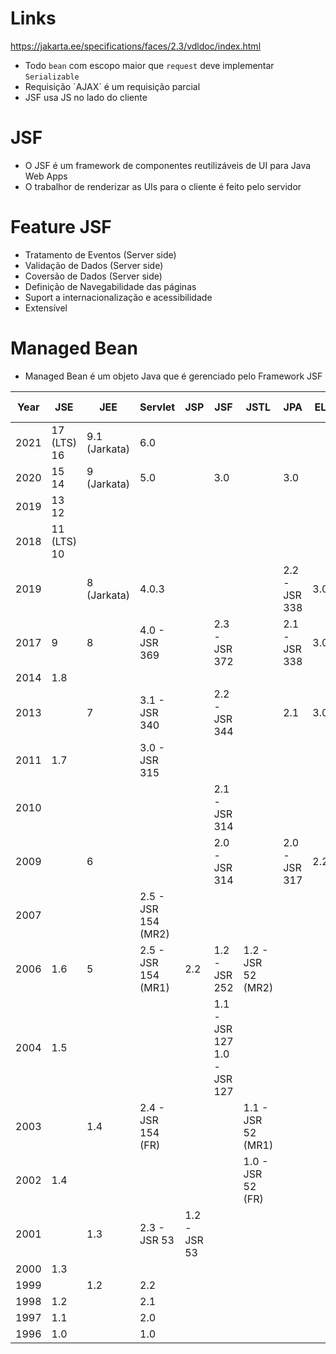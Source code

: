 # Links
https://jakarta.ee/specifications/faces/2.3/vdldoc/index.html

- Todo `bean` com escopo maior que `request` deve implementar `Serializable`
- Requisição ´AJAX´ é um requisição parcial
- JSF usa JS no lado do cliente

# JSF
- O JSF é um framework de componentes reutilizáveis de UI para Java Web Apps
- O trabalhor de renderizar as UIs para o cliente é feito pelo servidor

# Feature JSF
-  Tratamento de Eventos (Server side)
-  Validação de Dados (Server side)
-  Coversão de Dados (Server side)
-  Definição de Navegabilidade das páginas
-  Suport a internacionalização e acessibilidade
-  Extensível

# Managed Bean
- Managed Bean é um objeto Java que é gerenciado pelo Framework JSF

| Year | JSE            | JEE           | Servlet             | JSP          | JSF                            | JSTL               | JPA           | EL  | Bean Validation |
|------|----------------|---------------|---------------------|--------------|--------------------------------|--------------------|---------------|-----|-----------------|
| 2021 | 17 (LTS)<br>16 | 9.1 (Jarkata) | 6.0                 |              |                                |                    |               |     |                 |
| 2020 | 15<br>14       | 9 (Jarkata)   | 5.0                 |              | 3.0                            |                    | 3.0           |     |                 |
| 2019 | 13<br>12       |               |                     |              |                                |                    |               |     |                 |
| 2018 | 11 (LTS)<br>10 |               |                     |              |                                |                    |               |     |                 |
| 2019 |                | 8 (Jarkata)   | 4.0.3               |              |                                |                    | 2.2 - JSR 338 | 3.0 | 2.0             |
| 2017 | 9              | 8             | 4.0 - JSR 369       |              | 2.3 - JSR 372                  |                    | 2.1 - JSR 338 | 3.0 | 2.0             |
| 2014 | 1.8            |               |                     |              |                                |                    |               |     |                 |
| 2013 |                | 7             | 3.1 - JSR 340       |              | 2.2 - JSR 344                  |                    | 2.1           | 3.0 | 1.1             |
| 2011 | 1.7            |               | 3.0 - JSR 315       |              |                                |                    |               |     |                 |
| 2010 |                |               |                     |              | 2.1 - JSR 314                  |                    |               |     |                 |
| 2009 |                | 6             |                     |              | 2.0 - JSR 314                  |                    | 2.0 - JSR 317 | 2.2 | 1.0             |
| 2007 |                |               | 2.5 - JSR 154 (MR2) |              |                                |                    |               |     |                 |
| 2006 | 1.6            | 5             | 2.5 - JSR 154 (MR1) | 2.2          | 1.2 - JSR 252                  | 1.2 - JSR 52 (MR2) |               |     |                 |
| 2004 | 1.5            |               |                     |              | 1.1 - JSR 127<br>1.0 - JSR 127 |                    |               |     |                 |
| 2003 |                | 1.4           | 2.4 - JSR 154 (FR)  |              |                                | 1.1 - JSR 52 (MR1) |               |     |                 |
| 2002 | 1.4            |               |                     |              |                                | 1.0 - JSR 52 (FR)  |               |     |                 |
| 2001 |                | 1.3           | 2.3 - JSR 53        | 1.2 - JSR 53 |                                |                    |               |     |                 |
| 2000 | 1.3            |               |                     |              |                                |                    |               |     |                 |
| 1999 |                | 1.2           | 2.2                 |              |                                |                    |               |     |                 |
| 1998 | 1.2            |               | 2.1                 |              |                                |                    |               |     |                 |
| 1997 | 1.1            |               | 2.0                 |              |                                |                    |               |     |                 |
| 1996 | 1.0            |               | 1.0                 |              |                                |                    |               |     |                 |
